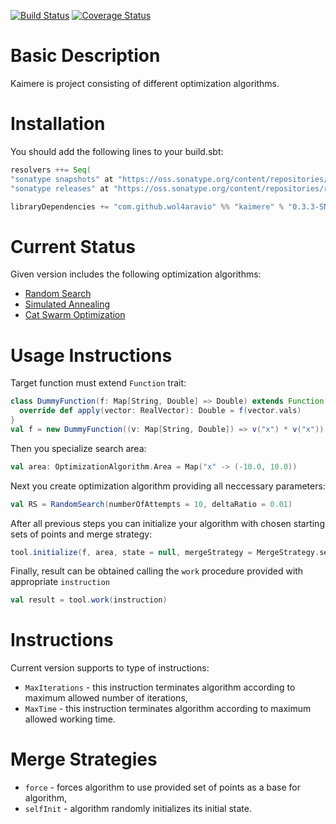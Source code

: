 [![Build Status](https://travis-ci.org/wol4aravio/Kaimere.svg?branch=master&pony=17)](https://travis-ci.org/wol4aravio/Kaimere.svg?branch=master)
[![Coverage Status](https://coveralls.io/repos/github/wol4aravio/Kaimere/badge.svg?branch=master&pony=17)](https://coveralls.io/github/wol4aravio/Kaimere?branch=master&service=github)

# Basic Description
Kaimere is project consisting of different optimization algorithms.

# Installation

You should add the following lines to your build.sbt:

```scala
resolvers ++= Seq(
"sonatype snapshots" at "https://oss.sonatype.org/content/repositories/snapshots",
"sonatype releases" at "https://oss.sonatype.org/content/repositories/releases")

libraryDependencies += "com.github.wol4aravio" %% "kaimere" % "0.3.3-SNAPSHOT"
```
# Current Status
Given version includes the following optimization algorithms:
* [Random Search](https://en.wikipedia.org/wiki/Random_search)
* [Simulated Annealing](https://en.wikipedia.org/wiki/Simulated_annealing)
* [Cat Swarm Optimization](https://www.researchgate.net/publication/221419703_Cat_Swarm_Optimization)

# Usage Instructions
Target function must extend `Function` trait:
```scala
class DummyFunction(f: Map[String, Double] => Double) extends Function {
  override def apply(vector: RealVector): Double = f(vector.vals)
}
val f = new DummyFunction((v: Map[String, Double]) => v("x") * v("x"))
```

Then you specialize search area:
```scala
val area: OptimizationAlgorithm.Area = Map("x" -> (-10.0, 10.0))
```

Next you create optimization algorithm providing all neccessary parameters:
```scala
val RS = RandomSearch(numberOfAttempts = 10, deltaRatio = 0.01)
```

After all previous steps you can initialize your algorithm with chosen starting sets of points and merge strategy:
```scala
tool.initialize(f, area, state = null, mergeStrategy = MergeStrategy.selfInit)
```

Finally, result can be obtained calling the `work` procedure provided with appropriate `instruction`
```scala
val result = tool.work(instruction)
```

# Instructions
Current version supports to type of instructions:
* `MaxIterations` - this instruction terminates algorithm according to maximum allowed number of iterations,
* `MaxTime` - this instruction terminates algorithm according to maximum allowed working time. 

# Merge Strategies
* `force` - forces algorithm to use provided set of points as a base for algorithm,
* `selfInit` - algorithm randomly initializes its initial state.
